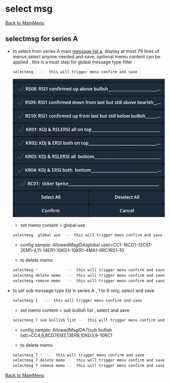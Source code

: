 
# select msg 
[Back to MainMenu](/docs/helpmain.md)

## selectmsg for series A 
   * to select from series A main [message list a](/docs/help/MsgList.md), display at most 79 lines of menus,select anyone needed and save, optional memo content can be applied , this is a must step for global message type filter
      
     ~~~bash
     selectmsg   --  this will trigger menu confirm and save
     ~~~
     ![menu](/img/docs/selectmsgmenu.png) 
     - set memo content = global use
     ~~~bash
     selectmsg  global use  --  this will trigger menu confirm and save  
     ~~~
     - config sample: AllowedMsgIDA(global use)=CC1-16CD1-12CS1-2EM1-4,11-14ER1-10KD1-10KR1-4MA1-6RC1RS1-10

     - to delete memo 
     ~~~bash
     selectmsg *             --  this will trigger menu confirm and save  
     selectmsg delete memo   --  this will trigger menu confirm and save  
     selectmsg remove memo   --  this will trigger menu confirm and save  
     ~~~
          
   * to set sub message type list in series A , 1 to 9 only, select and save
     ~~~bash
     selectmsg 1   --  this will trigger menu confirm and save  
     ~~~
   
     - set memo content = sub bullish list , select and save
     ~~~bash
     selectmsg 7 sub bullish list --  this will trigger menu confirm and save  
     ~~~
     - config sample: AllowedMsgIDA7(sub bullish list)=CC4,6,8CD7EM3,13ER8,10KD3,9-10RC1

     - to delete memo
     ~~~bash
     selectmsg 7 *  --  this will trigger menu confirm and save  
     selectmsg 7 delete memo --  this will trigger menu confirm and save  
     selectmsg 7 remove memo --  this will trigger menu confirm and save  
     ~~~
[Back to MainMenu](/docs/helpmain.md)